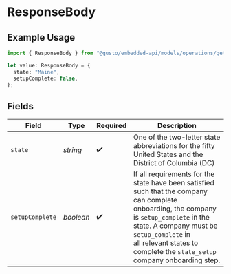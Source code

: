 # ResponseBody

## Example Usage

```typescript
import { ResponseBody } from "@gusto/embedded-api/models/operations/getv1companiescompanyuuidtaxrequirements.js";

let value: ResponseBody = {
  state: "Maine",
  setupComplete: false,
};
```

## Fields

| Field                                                                                                                                                                                                                                                               | Type                                                                                                                                                                                                                                                                | Required                                                                                                                                                                                                                                                            | Description                                                                                                                                                                                                                                                         |
| ------------------------------------------------------------------------------------------------------------------------------------------------------------------------------------------------------------------------------------------------------------------- | ------------------------------------------------------------------------------------------------------------------------------------------------------------------------------------------------------------------------------------------------------------------- | ------------------------------------------------------------------------------------------------------------------------------------------------------------------------------------------------------------------------------------------------------------------- | ------------------------------------------------------------------------------------------------------------------------------------------------------------------------------------------------------------------------------------------------------------------- |
| `state`                                                                                                                                                                                                                                                             | *string*                                                                                                                                                                                                                                                            | :heavy_check_mark:                                                                                                                                                                                                                                                  | One of the two-letter state abbreviations for the fifty United States and the District of Columbia (DC)                                                                                                                                                             |
| `setupComplete`                                                                                                                                                                                                                                                     | *boolean*                                                                                                                                                                                                                                                           | :heavy_check_mark:                                                                                                                                                                                                                                                  | If all requirements for the state have been satisfied such that the company can complete<br/>onboarding, the company is `setup_complete` in the state. A company must be `setup_complete` in<br/>all relevant states to complete the `state_setup` company onboarding step. |